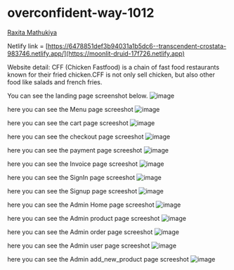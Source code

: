 # overconfident-way-1012

<a href="(https://github.com/raxitamathukiya)"> Raxita Mathukiya </a>

Netlify link = [https://6478851def3b94031a1b5dc6--transcendent-crostata-983746.netlify.app/](https://moonlit-druid-17f726.netlify.app)

Website detail: CFF (Chicken Fastfood) is a chain of fast food restaurants known for their fried chicken.CFF is not only sell chicken, but also other food like salads and french fries.

You can see the landing page screenshot below.
![image](https://github.com/raxitamathukiya/overconfident-way-1012/assets/36467733/ccadb0bb-61c2-4973-9d04-1744363bb0c5)

here you can see the Menu page screeshot 
![image](https://github.com/raxitamathukiya/overconfident-way-1012/assets/36467733/ab6fd7ba-088e-4d10-905b-592298355c5b)

here you can see the cart page screeshot
![image](https://github.com/raxitamathukiya/overconfident-way-1012/assets/36467733/1b931c42-2747-4eea-b573-58af9388ea38)

here you can see the checkout page screeshot
![image](https://github.com/raxitamathukiya/overconfident-way-1012/assets/36467733/a70b42f7-6920-4a63-8a98-24c893713bd0)

here you can see the payment page screeshot
![image](https://github.com/raxitamathukiya/overconfident-way-1012/assets/36467733/dbbd2e19-2dfb-4e69-a5c4-f5a4f016231a)

here you can see the Invoice page screeshot
![image](https://github.com/raxitamathukiya/overconfident-way-1012/assets/36467733/a5bea06d-d0ba-4e97-ad5f-64377656de95)

here you can see the SignIn page screeshot
![image](https://github.com/raxitamathukiya/overconfident-way-1012/assets/36467733/678860c1-4847-4b89-b5a7-447a115c3ae2)

here you can see the Signup page screeshot
![image](https://github.com/raxitamathukiya/overconfident-way-1012/assets/36467733/1d5ef4da-b324-45e4-b934-30d2c76be0c3)

here you can see the Admin Home page screeshot
![image](https://github.com/raxitamathukiya/overconfident-way-1012/assets/36467733/934c92fc-7f98-40ad-b96a-1904b9347882)

here you can see the Admin product page screeshot
![image](https://github.com/raxitamathukiya/overconfident-way-1012/assets/36467733/5c539860-d054-438d-a2c2-f0e846eb323b)

here you can see the Admin order page screeshot
![image](https://github.com/raxitamathukiya/overconfident-way-1012/assets/36467733/cd3edf46-6dd9-411d-a436-a5ad7226dfbe)

here you can see the Admin user page screeshot
![image](https://github.com/raxitamathukiya/overconfident-way-1012/assets/36467733/c74dc55c-18d2-46a8-8ef1-c8914ab4f8e0)

here you can see the Admin add_new_product page screeshot
![image](https://github.com/raxitamathukiya/overconfident-way-1012/assets/36467733/68f6488a-8e18-4f42-8072-e5175378fea6)




